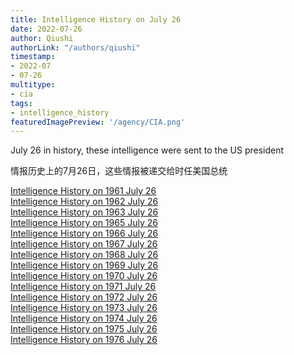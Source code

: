```yaml
---
title: Intelligence History on July 26
date: 2022-07-26
author: Qiushi 
authorLink: "/authors/qiushi"
timestamp: 
- 2022-07
- 07-26
multitype: 
- cia
tags: 
- intelligence_history
featuredImagePreview: '/agency/CIA.png'
---
```



July 26 in history, these intelligence were sent to the US president

情报历史上的7月26日，这些情报被递交给时任美国总统

<!--more-->







[Intelligence History on 1961 July 26](/dailybrief/1961-07-26)   
[Intelligence History on 1962 July 26](/dailybrief/1962-07-26)   
[Intelligence History on 1963 July 26](/dailybrief/1963-07-26)   
[Intelligence History on 1965 July 26](/dailybrief/1965-07-26)   
[Intelligence History on 1966 July 26](/dailybrief/1966-07-26)   
[Intelligence History on 1967 July 26](/dailybrief/1967-07-26)   
[Intelligence History on 1968 July 26](/dailybrief/1968-07-26)   
[Intelligence History on 1969 July 26](/dailybrief/1969-07-26)   
[Intelligence History on 1970 July 26](/dailybrief/1970-07-26)   
[Intelligence History on 1971 July 26](/dailybrief/1971-07-26)   
[Intelligence History on 1972 July 26](/dailybrief/1972-07-26)   
[Intelligence History on 1973 July 26](/dailybrief/1973-07-26)   
[Intelligence History on 1974 July 26](/dailybrief/1974-07-26)   
[Intelligence History on 1975 July 26](/dailybrief/1975-07-26)   
[Intelligence History on 1976 July 26](/dailybrief/1976-07-26)   
